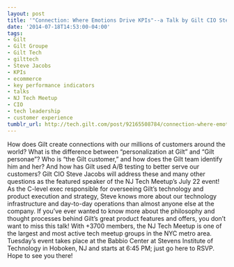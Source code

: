 ```yaml
---
layout: post
title: '"Connection: Where Emotions Drive KPIs"--a Talk by Gilt CIO Steve Jacobs'
date: '2014-07-18T14:53:00-04:00'
tags:
- Gilt
- Gilt Groupe
- Gilt Tech
- gilttech
- Steve Jacobs
- KPIs
- ecommerce
- key performance indicators
- talks
- NJ Tech Meetup
- CIO
- tech leadership
- customer experience
tumblr_url: http://tech.gilt.com/post/92165508784/connection-where-emotions-drive-kpis-a-talk-by
---
```


How does Gilt create connections with our millions of customers around the world? What is the difference between “personalization at Gilt” and “Gilt personae”? Who is “the Gilt customer,” and how does the Gilt team identify him and her? And how has Gilt used A/B testing to better serve our customers? Gilt CIO Steve Jacobs will address these and many other questions as the featured speaker of the NJ Tech Meetup’s July 22 event!
As the C-level exec responsible for overseeing Gilt’s technology and product execution and strategy, Steve knows more about our technology infrastructure and day-to-day operations than almost anyone else at the company. If you’ve ever wanted to know more about the philosophy and thought processes behind Gilt’s great product features and offers, you don’t want to miss this talk!
With +3700 members, the NJ Tech Meetup is one of the largest and most active tech meetup groups in the NYC metro area. Tuesday’s event takes place at the Babbio Center at Stevens Institute of Technology in Hoboken, NJ and starts at 6:45 PM; just go here to RSVP. Hope to see you there!
